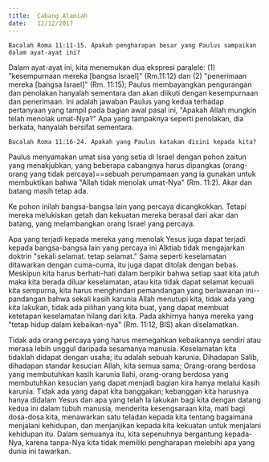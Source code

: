 ```yaml
---
title:  Cabang Alamiah
date:   12/12/2017
---
```


`Bacalah Roma 11:11-15. Apakah pengharapan besar yang Paulus sampaikan dalam ayat-ayat ini?`

Dalam ayat-ayat ini, kita menemukan dua ekspresi paralele: (1) "kesempurnaan mereka [bangsa Israel]" (Rm.11:12) dan (2) "penerimaan mereka [bangsa Israel]" (Rm. 11:15); Paulus membayangkan pengurangan dan penolakan hanyalah sementara dan akan diikuti dengan kesempurnaan dan penerimaan. Ini adalah jawaban Paulus yang kedua terhadap pertanyaan yang tampil pada bagian awal pasal ini, "Apakah Allah mungkin telah menolak umat-Nya?" Apa yang tampaknya seperti penolakan, dia berkata, hanyalah bersifat sementara.

`Bacalah Roma 11:16-24. Apakah yang Paulus katakan disini kepada kita?`

Paulus menyamakan umat sisa yang setia di Israel dengan pohon zaitun yang menakjubkan, yang beberapa cabangnya harus dipangkas (orang-orang yang tidak percaya)==sebuah perumpamaan yang ia gunakan untuk membuktikan bahwa "Allah tidak menolak umat-Nya" (Rm. 11:2). Akar dan batang masih tetap ada.

Ke pohon inilah bangsa-bangsa lain yang percaya dicangkokkan. Tetapi mereka melukiskan getah dan kekuatan mereka berasal dari akar dan batang, yang melambangkan orang Israel yang percaya.

Apa yang terjadi kepada mereka yang menolak Yesus juga dapat terjadi kepada bangsa-bangsa lain yang percaya ini Alktiab tidak mengajarkan doktrin "sekali selamat. tetap selamat." Sama seperti keselamatan ditawarkan dengan cuma-cuma, itu juga dapat ditolak dengan bebas. Meskipun kita harus berhati-hati dalam berpikir bahwa setiap saat kita jatuh maka kita berada diluar keselamatan, atau kita tidak dapat selamat kecuali kita sempurna, kita harus menghindari pemandangan yang berlawanan ini--pandangan bahwa  sekali kasih karunia Allah menutupi kita, tidak ada yang kita lakukan, tidak ada pilihan yang kita buat, yang dapat membuat ketetapan keselamatan hilang dari kita. Pada akhirnya hanya mereka yang "tetap hidup dalam kebaikan-nya" (Rm. 11:12, BIS) akan diselamatkan. 

Tidak ada orang percaya yang harus memegahkan kebaikannya sendiri atau merasa lebih unggul daripada sesamanya manusia. Keselamatan kita tidaklah didapat dengan usaha; itu adalah sebuah karunia. Dihadapan Salib, dihadapan standar kesucian Allah, kita semua sama; Orang-orang berdosa yang membutuhkan kasih karunia Ilahi, orang-orang berdosa yang membutuhkan kesucian yang dapat menjadi bagian kira hanya melalui kasih karunia. Tidak ada yang dapat kita banggakan; kebanggan kita harusnya hanya didalam Yesus dan apa yang telah Ia lakukan bagi kita dengan datang kedua ini dalam tubuh manusia, menderita kesengsaraan kita, mati bagi dosa-dosa kita, menawarkan satu teladan kepada kita tentang bagaimana menjalani kehidupan, dan menjanjikan kepada kita kekuatan untuk menjalani kehidupan itu. Dalam semuanya itu, kita sepenuhnya bergantung kepada-Nya, karena tanpa-Nya kita tidak memiliki pengharapan melebihi apa yang dunia ini tawarkan.
